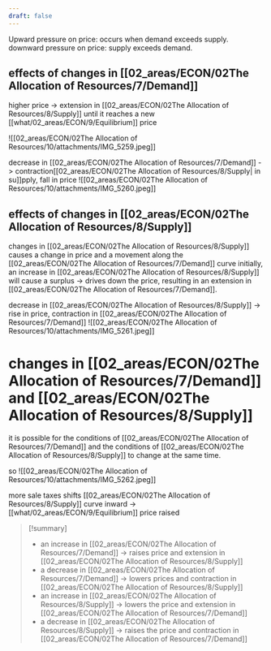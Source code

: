 ```yaml
---
draft: false
---
```

Upward pressure on price: occurs when demand exceeds supply.
downward pressure on price: supply exceeds demand.



## effects of changes in [[02_areas/ECON/02The Allocation of Resources/7/Demand]]
higher price -> extension  in [[02_areas/ECON/02The Allocation of Resources/8/Supply]] until it reaches a new [[what/02_areas/ECON/9/Equilibrium]] price

![[02_areas/ECON/02The Allocation of Resources/10/attachments/IMG_5259.jpeg]]

decrease in [[02_areas/ECON/02The Allocation of Resources/7/Demand]] -> contraction[[02_areas/ECON/02The Allocation of Resources/8/Supply| in su]]pply, fall in price
![[02_areas/ECON/02The Allocation of Resources/10/attachments/IMG_5260.jpeg]]



## effects of changes in [[02_areas/ECON/02The Allocation of Resources/8/Supply]]
changes in [[02_areas/ECON/02The Allocation of Resources/8/Supply]] causes a change in price and a movement along the [[02_areas/ECON/02The Allocation of Resources/7/Demand]] curve
initially, an increase in [[02_areas/ECON/02The Allocation of Resources/8/Supply]] will cause a surplus -> drives down the price, resulting in an extension in [[02_areas/ECON/02The Allocation of Resources/7/Demand]].

decrease in [[02_areas/ECON/02The Allocation of Resources/8/Supply]] -> rise in price, contraction in [[02_areas/ECON/02The Allocation of Resources/7/Demand]]
![[02_areas/ECON/02The Allocation of Resources/10/attachments/IMG_5261.jpeg]]


# changes in [[02_areas/ECON/02The Allocation of Resources/7/Demand]] and [[02_areas/ECON/02The Allocation of Resources/8/Supply]]
it is possible for the conditions of [[02_areas/ECON/02The Allocation of Resources/7/Demand]] and the conditions of [[02_areas/ECON/02The Allocation of Resources/8/Supply]] to change at the same time. 

so
![[02_areas/ECON/02The Allocation of Resources/10/attachments/IMG_5262.jpeg]]



more sale taxes shifts [[02_areas/ECON/02The Allocation of Resources/8/Supply]] curve inward -> [[what/02_areas/ECON/9/Equilibrium]] price raised



> [!summary] 
> - an increase in [[02_areas/ECON/02The Allocation of Resources/7/Demand]] -> raises price and extension in [[02_areas/ECON/02The Allocation of Resources/8/Supply]]
> - a decrease in [[02_areas/ECON/02The Allocation of Resources/7/Demand]] -> lowers prices and contraction in [[02_areas/ECON/02The Allocation of Resources/8/Supply]]
> - an increase in [[02_areas/ECON/02The Allocation of Resources/8/Supply]] -> lowers the price and extension in [[02_areas/ECON/02The Allocation of Resources/7/Demand]]
> - a decrease in [[02_areas/ECON/02The Allocation of Resources/8/Supply]] -> raises the price and contraction in [[02_areas/ECON/02The Allocation of Resources/7/Demand]]
>

